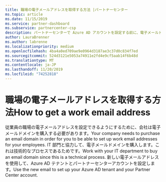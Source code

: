 ```yaml
---
title: 職場の電子メールアドレスを取得する方法 |パートナーセンター
ms.topic: article
ms.date: 11/15/2019
ms.service: partner-dashboard
ms.subservice: partnercenter-csp
description: パートナーセンターで Azure AD アカウントを設定する前に、電子メールドメインの必要性について説明します。 電子メールドメインの購入方法についても説明します。
author: LauraBrenner
ms.author: labrenne
ms.localizationpriority: medium
ms.openlocfilehash: 4ba4a0ed709ae9e0964d3187ae3c37d0c834f7ed
ms.sourcegitcommit: 524d3121e5053a74911e2fd4e9cf5aab14f6b48d
ms.translationtype: MT
ms.contentlocale: ja-JP
ms.lasthandoff: 11/20/2019
ms.locfileid: "74252818"
---
```

# <a name="how-to-get-a-work-email-address"></a><span data-ttu-id="51d20-104">職場の電子メールアドレスを取得する方法</span><span class="sxs-lookup"><span data-stu-id="51d20-104">How to get a work email address</span></span>

<span data-ttu-id="51d20-105">従業員の職場の電子メールアドレスを設定できるようにするために、会社は電子メールドメインを購入する必要があります。</span><span class="sxs-lookup"><span data-stu-id="51d20-105">Your company needs to purchase an email domain in order for you to be able to set up work email addresses for your employees.</span></span> <span data-ttu-id="51d20-106">IT 部門と協力して、電子メールドメインを購入します。これは技術的なプロセスであるためです。</span><span class="sxs-lookup"><span data-stu-id="51d20-106">Work with your IT department to buy an email domain since this is a technical process.</span></span> <span data-ttu-id="51d20-107">新しい電子メールアドレスを使用して、Azure AD テナントとパートナーセンターアカウントを設定します。</span><span class="sxs-lookup"><span data-stu-id="51d20-107">Use the new email to set up your Azure AD tenant and your Partner Center account.</span></span>
